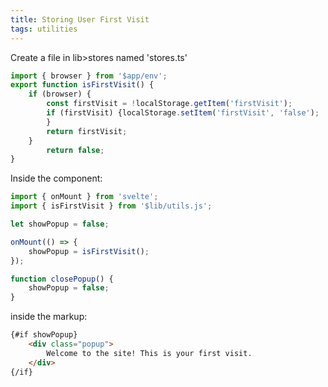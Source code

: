 ```yaml
---
title: Storing User First Visit
tags: utilities
---
```


Create a file in lib>stores named 'stores.ts'

```js
import { browser } from '$app/env';
export function isFirstVisit() {
	if (browser) {
		const firstVisit = !localStorage.getItem('firstVisit');
		if (firstVisit) {localStorage.setItem('firstVisit', 'false');
		}	
		return firstVisit;
	}
		return false;
}
```

Inside the component:

```js
import { onMount } from 'svelte';
import { isFirstVisit } from '$lib/utils.js';

let showPopup = false;

onMount(() => {
	showPopup = isFirstVisit();
});

function closePopup() {
	showPopup = false;
}
```

inside the markup:

```html
{#if showPopup}
	<div class="popup">
		Welcome to the site! This is your first visit.
	</div>
{/if}
```
